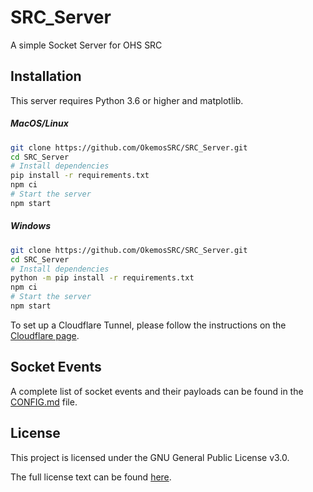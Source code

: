 # SRC_Server

A simple Socket Server for OHS SRC

## Installation

This server requires Python 3.6 or higher and matplotlib.

##### MacOS/Linux

```bash
git clone https://github.com/OkemosSRC/SRC_Server.git
cd SRC_Server
# Install dependencies
pip install -r requirements.txt
npm ci
# Start the server
npm start
```

##### Windows

```bash
git clone https://github.com/OkemosSRC/SRC_Server.git
cd SRC_Server
# Install dependencies
python -m pip install -r requirements.txt
npm ci
# Start the server
npm start
```

To set up a Cloudflare Tunnel, please follow the instructions on
the [Cloudflare page](https://www.cloudflare.com/products/tunnel/).

## Socket Events

A complete list of socket events and their payloads can be found in the [CONFIG.md](CONFIG.md) file.

## License

This project is licensed under the GNU General Public License v3.0.

The full license text can be found [here](LICENSE.md).

